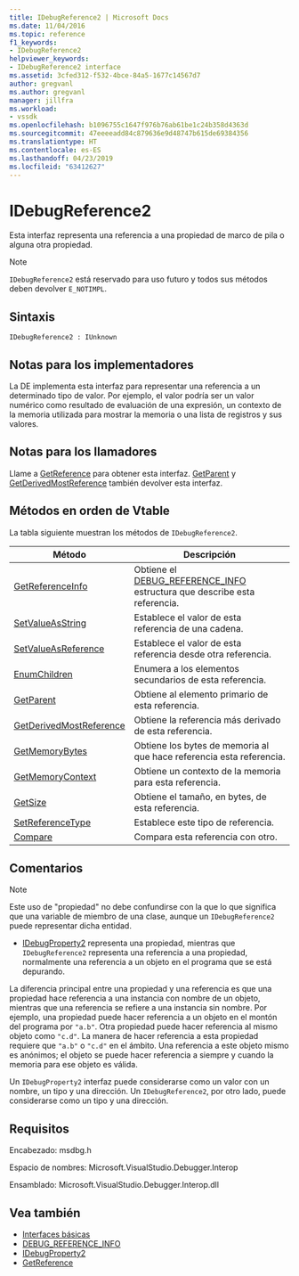 ```yaml
---
title: IDebugReference2 | Microsoft Docs
ms.date: 11/04/2016
ms.topic: reference
f1_keywords:
- IDebugReference2
helpviewer_keywords:
- IDebugReference2 interface
ms.assetid: 3cfed312-f532-4bce-84a5-1677c14567d7
author: gregvanl
ms.author: gregvanl
manager: jillfra
ms.workload:
- vssdk
ms.openlocfilehash: b1096755c1647f976b76ab61be1c24b358d4363d
ms.sourcegitcommit: 47eeeeadd84c879636e9d48747b615de69384356
ms.translationtype: HT
ms.contentlocale: es-ES
ms.lasthandoff: 04/23/2019
ms.locfileid: "63412627"
---
```

# <a name="idebugreference2"></a>IDebugReference2
Esta interfaz representa una referencia a una propiedad de marco de pila o alguna otra propiedad.

> [!NOTE]
> `IDebugReference2` está reservado para uso futuro y todos sus métodos deben devolver `E_NOTIMPL`.

## <a name="syntax"></a>Sintaxis

```
IDebugReference2 : IUnknown
```

## <a name="notes-for-implementers"></a>Notas para los implementadores
 La DE implementa esta interfaz para representar una referencia a un determinado tipo de valor. Por ejemplo, el valor podría ser un valor numérico como resultado de evaluación de una expresión, un contexto de la memoria utilizada para mostrar la memoria o una lista de registros y sus valores.

## <a name="notes-for-callers"></a>Notas para los llamadores
 Llame a [GetReference](../../../extensibility/debugger/reference/idebugproperty2-getreference.md) para obtener esta interfaz. [GetParent](../../../extensibility/debugger/reference/idebugreference2-getparent.md) y [GetDerivedMostReference](../../../extensibility/debugger/reference/idebugreference2-getderivedmostreference.md) también devolver esta interfaz.

## <a name="methods-in-vtable-order"></a>Métodos en orden de Vtable
 La tabla siguiente muestran los métodos de `IDebugReference2`.

|Método|Descripción|
|------------|-----------------|
|[GetReferenceInfo](../../../extensibility/debugger/reference/idebugreference2-getreferenceinfo.md)|Obtiene el [DEBUG_REFERENCE_INFO](../../../extensibility/debugger/reference/debug-reference-info.md) estructura que describe esta referencia.|
|[SetValueAsString](../../../extensibility/debugger/reference/idebugreference2-setvalueasstring.md)|Establece el valor de esta referencia de una cadena.|
|[SetValueAsReference](../../../extensibility/debugger/reference/idebugreference2-setvalueasreference.md)|Establece el valor de esta referencia desde otra referencia.|
|[EnumChildren](../../../extensibility/debugger/reference/idebugreference2-enumchildren.md)|Enumera a los elementos secundarios de esta referencia.|
|[GetParent](../../../extensibility/debugger/reference/idebugreference2-getparent.md)|Obtiene al elemento primario de esta referencia.|
|[GetDerivedMostReference](../../../extensibility/debugger/reference/idebugreference2-getderivedmostreference.md)|Obtiene la referencia más derivado de esta referencia.|
|[GetMemoryBytes](../../../extensibility/debugger/reference/idebugreference2-getmemorybytes.md)|Obtiene los bytes de memoria al que hace referencia esta referencia.|
|[GetMemoryContext](../../../extensibility/debugger/reference/idebugreference2-getmemorycontext.md)|Obtiene un contexto de la memoria para esta referencia.|
|[GetSize](../../../extensibility/debugger/reference/idebugreference2-getsize.md)|Obtiene el tamaño, en bytes, de esta referencia.|
|[SetReferenceType](../../../extensibility/debugger/reference/idebugreference2-setreferencetype.md)|Establece este tipo de referencia.|
|[Compare](../../../extensibility/debugger/reference/idebugreference2-compare.md)|Compara esta referencia con otro.|

## <a name="remarks"></a>Comentarios

> [!NOTE]
> Este uso de "propiedad" no debe confundirse con la que lo que significa que una variable de miembro de una clase, aunque un `IDebugReference2` puede representar dicha entidad.

- [IDebugProperty2](../../../extensibility/debugger/reference/idebugproperty2.md) representa una propiedad, mientras que `IDebugReference2` representa una referencia a una propiedad, normalmente una referencia a un objeto en el programa que se está depurando.

 La diferencia principal entre una propiedad y una referencia es que una propiedad hace referencia a una instancia con nombre de un objeto, mientras que una referencia se refiere a una instancia sin nombre. Por ejemplo, una propiedad puede hacer referencia a un objeto en el montón del programa por `"a.b"`. Otra propiedad puede hacer referencia al mismo objeto como `"c.d"`. La manera de hacer referencia a esta propiedad requiere que `"a.b"` o `"c.d"` en el ámbito. Una referencia a este objeto mismo es anónimos; el objeto se puede hacer referencia a siempre y cuando la memoria para ese objeto es válida.

 Un `IDebugProperty2` interfaz puede considerarse como un valor con un nombre, un tipo y una dirección. Un `IDebugReference2`, por otro lado, puede considerarse como un tipo y una dirección.

## <a name="requirements"></a>Requisitos
 Encabezado: msdbg.h

 Espacio de nombres:  Microsoft.VisualStudio.Debugger.Interop

 Ensamblado: Microsoft.VisualStudio.Debugger.Interop.dll

## <a name="see-also"></a>Vea también
- [Interfaces básicas](../../../extensibility/debugger/reference/core-interfaces.md)
- [DEBUG_REFERENCE_INFO](../../../extensibility/debugger/reference/debug-reference-info.md)
- [IDebugProperty2](../../../extensibility/debugger/reference/idebugproperty2.md)
- [GetReference](../../../extensibility/debugger/reference/idebugproperty2-getreference.md)